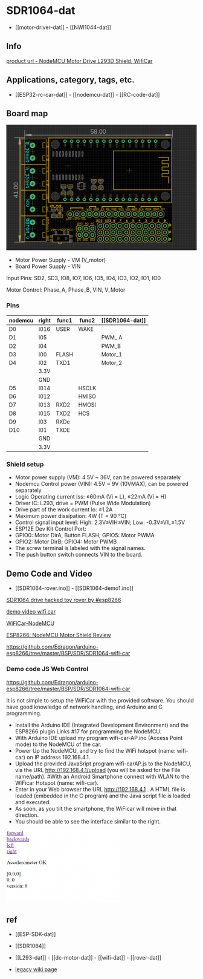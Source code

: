 
# SDR1064-dat

- [[motor-driver-dat]] - [[NWI1044-dat]]

## Info 
 
[product url - NodeMCU Motor Drive L293D Shield, WifiCar](https://www.electrodragon.com/product/wificar-nodemcu-motor-shield/)
 
## Applications, category, tags, etc. 

- [[ESP32-rc-car-dat]] - [[nodemcu-dat]] - [[RC-code-dat]]



## Board map 

![](2025-03-25-15-56-06.png)

- Motor Power Supply - VM (V_motor)
- Board Power Supply - VIN 

Input Pins: SD2, SD3, IO8, IO7, IO6, IO5, IO4, IO3, IO2, IO1, IO0

Motor Control: Phase_A, Phase_B, VIN, V_Motor

### Pins 

| nodemcu | right | func1 | func2 | [[SDR1064-dat]] |
| ------- | ----- | ----- | ----- | --------------- |
| D0      | I016  | USER  | WAKE  |                 |
| D1      | I05   |       |       | PWM_ A           |
| D2      | I04   |       |       | PWM_B          |
| D3      | I00   | FLASH |       | Motor_1         |
| D4      | I02   | TXD1  |       | Motor_2         |
|         | 3.3V  |       |       |                 |
|         | GND   |       |       |                 |
| D5      | I014  |       | HSCLK |                 |
| D6      | I012  |       | HMISO |                 |
| D7      | I013  | RXD2  | HMOSI |                 |
| D8      | I015  | TXD2  | HCS   |                 |
| D9      | I03   | RXDe  |       |                 |
| D10     | I01   | TXDE  |       |                 |
|         | GND   |       |       |                 |
|         | 3.3V  |       |       |                 |


### Shield setup

* Motor power supply (VM): 4.5V ~ 36V, can be powered separately
* Nodemcu Control power (VIN): 4.5V ~ 9V (10VMAX), can be powered separately
* Logic Operating current Iss: ≤60mA (Vi = L), ≤22mA (Vi = H)
* Driver IC: L293, drive = PWM (Pulse Wide Modulation)
* Drive part of the work current Io: ≤1.2A
* Maximum power dissipation: 4W (T = 90 ℃)
* Control signal input level: High: 2.3V≤VIH≤VIN; Low: -0.3V≤VIL≤1.5V
* ESP12E Dev Kit Control Port:
* GPIO0: Motor DirA, Button FLASH; GPIO5: Motor PWMA
* GPIO2: Motor DirB; GPIO4: Motor PWMB
* The screw terminal is labeled with the signal names.
* The push button switch connects VIN to the board.


## Demo Code and Video

- [[SDR1064-rover.ino]] - [[SDR1064-demo1.ino]]

[SDR1064 drive hacked toy rover by #esp8266](https://t.me/electrodragon3/364)

[demo video wifi car](https://www.youtube.com/watch?v=fbAj6JJp9aE)

[WiFiCar-NodeMCU](http://www.rudiswiki.de/wiki9/WiFiCar-NodeMCU)

[ESP8266: NodeMCU Motor Shield Review](http://blog.squix.ch/2015/09/esp8266-nodemcu-motor-shield-review.html)


https://github.com/Edragon/arduino-esp8266/tree/master/BSP/SDR/SDR1064-wifi-car

### Demo code JS Web Control 

https://github.com/Edragon/arduino-esp8266/tree/master/BSP/SDR/SDR1064-wifi-car

It is not simple to setup the WiFiCar with the provided software. You should have good knowledge of network handling, and Arduino and C programming. 

- Install the Arduino IDE (Integrated Development Environment) and the ESP8266 plugin Links #17 for programming the NodeMCU.
- With Arduino IDE upload my program wifi-car-AP.ino (Access Point mode) to the NodeMCU of the car.
- Power Up the NodeMCU, and try to find the WiFi hotspot (name: wifi-car) on IP address 192.168.4.1.
- Upload the provided JavaSript program wifi-carAP.js to the NodeMCU, via the URL http://192.168.4.1/upload (you will be asked for the File name/path).
#With an Android Smartphone connect with WLAN to the WiFicar Hotspot (name: wifi-car).
- Enter in your Web browser the URL http://192.168.4.1 . A HTML file is loaded (embedded in the C program) and the Java script file is loaded and executed.
- As soon, as you tilt the smartphone, the WiFicar will move in that direction.
- You should be able to see the interface similar to the right.

![](2025-05-08-14-42-09.png)

## ref 

- [[ESP-SDK-dat]]
 
- [[SDR1064]] 

- [[L293-dat]] - [[dc-motor-dat]] - [[wifi-dat]] - [[rover-dat]]
 
- [legacy wiki page ](https://www.electrodragon.com/w/WifiCar)
 